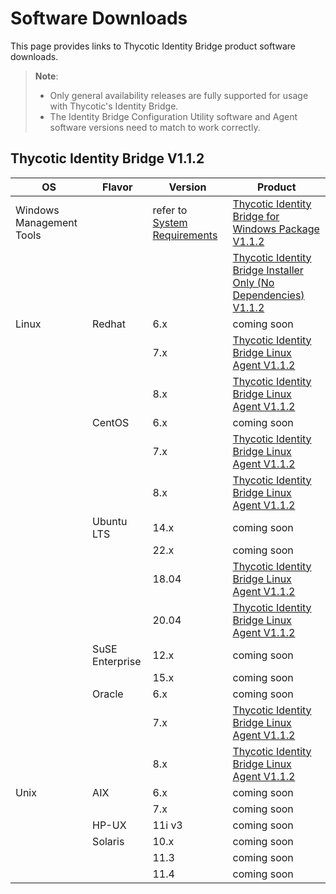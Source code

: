 [title]: # (Software Downloads)
[tags]: # (links)
[priority]: # (3)
# Software Downloads

This page provides links to Thycotic Identity Bridge product software downloads.

>**Note**:
>
> * Only general availability releases are fully supported for usage with Thycotic's Identity Bridge.
> * The Identity Bridge Configuration Utility software and Agent software versions need to match to work correctly.

## Thycotic Identity Bridge V1.1.2

| OS | Flavor | Version | Product |
| ----- | ----- | ----- | ----- |
| Windows Management Tools | | refer to [System Requirements](index.md#windows__amp__active_directory_requirements) | [Thycotic Identity Bridge for Windows Package V1.1.2](https://tmsnuget.thycotic.com/software/IdBridge/ThycoticIdentityBridge_x64_v1.1.125.0.exe) |
| | | | [Thycotic Identity Bridge Installer Only (No Dependencies) V1.1.2](https://tmsnuget.thycotic.com/software/IdBridge/ADBridge.Installer_x64_v1.1.125.0.msi) |
| Linux | Redhat | 6.x | coming soon |
| | | 7.x | [Thycotic Identity Bridge Linux Agent V1.1.2](https://tmsnuget.thycotic.com/software/IdBridge/pmagent_x86_64_v1.1.22_rhel7.rpm) |
| | | 8.x | [Thycotic Identity Bridge Linux Agent V1.1.2](https://tmsnuget.thycotic.com/software/IdBridge/pmagent_x86_64_v1.1.22_rhel8.rpm) |
| | CentOS | 6.x | coming soon |
| | | 7.x | [Thycotic Identity Bridge Linux Agent V1.1.2](https://tmsnuget.thycotic.com/software/IdBridge/pmagent_x86_64_v1.1.22_centos7.rpm) |
| | | 8.x | [Thycotic Identity Bridge Linux Agent V1.1.2](https://tmsnuget.thycotic.com/software/IdBridge/pmagent_x86_64_v1.1.22_centos8.rpm) |
| | Ubuntu LTS | 14.x | coming soon |
| | | 22.x | coming soon |
| | | 18.04 | [Thycotic Identity Bridge Linux Agent V1.1.2](https://tmsnuget.thycotic.com/software/IdBridge/pmagent_x86_64_v1.1.22_ubuntu18.deb) |
| | | 20.04 | [Thycotic Identity Bridge Linux Agent V1.1.2](https://tmsnuget.thycotic.com/software/IdBridge/pmagent_x86_64_v1.1.22_ubuntu20.deb) |
| | SuSE Enterprise | 12.x | coming soon |
| | | 15.x | coming soon |
| | Oracle | 6.x | coming soon |
| | | 7.x | [Thycotic Identity Bridge Linux Agent V1.1.2](https://tmsnuget.thycotic.com/software/IdBridge/pmagent_x86_64_v1.1.22_oraclelinux7.rpm) |
| | | 8.x | [Thycotic Identity Bridge Linux Agent V1.1.2](https://tmsnuget.thycotic.com/software/IdBridge/pmagent_x86_64_v1.1.22_oraclelinux8.rpm) |
| Unix | AIX | 6.x | coming soon |
| | | 7.x | coming soon |
| | HP-UX | 11i v3 | coming soon |
| | Solaris | 10.x | coming soon |
| | | 11.3 | coming soon |
| | | 11.4 | coming soon |
